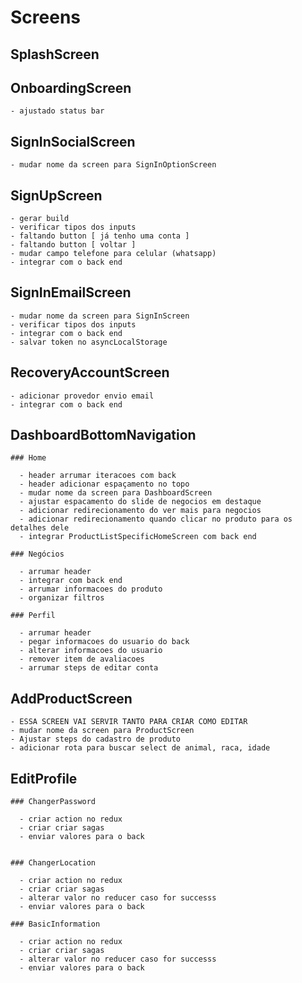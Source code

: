 # Screens

## SplashScreen

## OnboardingScreen

    - ajustado status bar

## SignInSocialScreen

    - mudar nome da screen para SignInOptionScreen

## SignUpScreen

    - gerar build
    - verificar tipos dos inputs
    - faltando button [ já tenho uma conta ]
    - faltando button [ voltar ]
    - mudar campo telefone para celular (whatsapp)
    - integrar com o back end

## SignInEmailScreen

    - mudar nome da screen para SignInScreen
    - verificar tipos dos inputs
    - integrar com o back end
    - salvar token no asyncLocalStorage

## RecoveryAccountScreen

    - adicionar provedor envio email
    - integrar com o back end

## DashboardBottomNavigation

    ### Home

      - header arrumar iteracoes com back
      - header adicionar espaçamento no topo
      - mudar nome da screen para DashboardScreen
      - ajustar espacamento do slide de negocios em destaque
      - adicionar redirecionamento do ver mais para negocios
      - adicionar redirecionamento quando clicar no produto para os detalhes dele
      - integrar ProductListSpecificHomeScreen com back end

    ### Negócios

      - arrumar header
      - integrar com back end
      - arrumar informacoes do produto
      - organizar filtros

    ### Perfil

      - arrumar header
      - pegar informacoes do usuario do back
      - alterar informacoes do usuario
      - remover item de avaliacoes
      - arrumar steps de editar conta

## AddProductScreen

    - ESSA SCREEN VAI SERVIR TANTO PARA CRIAR COMO EDITAR
    - mudar nome da screen para ProductScreen
    - Ajustar steps do cadastro de produto
    - adicionar rota para buscar select de animal, raca, idade

## EditProfile

    ### ChangerPassword

      - criar action no redux
      - criar criar sagas
      - enviar valores para o back


    ### ChangerLocation

      - criar action no redux
      - criar criar sagas
      - alterar valor no reducer caso for successs
      - enviar valores para o back

    ### BasicInformation

      - criar action no redux
      - criar criar sagas
      - alterar valor no reducer caso for successs
      - enviar valores para o back
